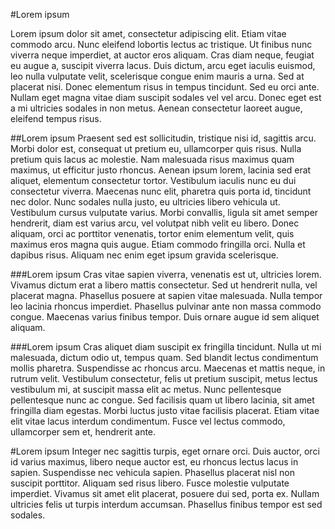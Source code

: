 #Lorem ipsum

Lorem ipsum dolor sit amet, consectetur adipiscing elit. Etiam vitae commodo arcu. Nunc eleifend lobortis lectus ac tristique. Ut finibus nunc viverra neque imperdiet, at auctor eros aliquam. Cras diam neque, feugiat eu augue a, suscipit viverra lacus. Duis dictum, arcu eget iaculis euismod, leo nulla vulputate velit, scelerisque congue enim mauris a urna. Sed at placerat nisi. Donec elementum risus in tempus tincidunt. Sed eu orci ante. Nullam eget magna vitae diam suscipit sodales vel vel arcu. Donec eget est a mi ultricies sodales in non metus. Aenean consectetur laoreet augue, eleifend tempus risus.

##Lorem ipsum
Praesent sed est sollicitudin, tristique nisi id, sagittis arcu. Morbi dolor est, consequat ut pretium eu, ullamcorper quis risus. Nulla pretium quis lacus ac molestie. Nam malesuada risus maximus quam maximus, ut efficitur justo rhoncus. Aenean ipsum lorem, lacinia sed erat aliquet, elementum consectetur tortor. Vestibulum iaculis nunc eu dui consectetur viverra. Maecenas nunc elit, pharetra quis porta id, tincidunt nec dolor. Nunc sodales nulla justo, eu ultricies libero vehicula ut. Vestibulum cursus vulputate varius. Morbi convallis, ligula sit amet semper hendrerit, diam est varius arcu, vel volutpat nibh velit eu libero. Donec aliquam, orci ac porttitor venenatis, tortor enim elementum velit, quis maximus eros magna quis augue. Etiam commodo fringilla orci. Nulla et dapibus risus. Aliquam nec enim eget ipsum gravida scelerisque.

###Lorem ipsum
Cras vitae sapien viverra, venenatis est ut, ultricies lorem. Vivamus dictum erat a libero mattis consectetur. Sed ut hendrerit nulla, vel placerat magna. Phasellus posuere at sapien vitae malesuada. Nulla tempor leo lacinia rhoncus imperdiet. Phasellus pulvinar ante non massa commodo congue. Maecenas varius finibus tempor. Duis ornare augue id sem aliquet aliquam.

###Lorem ipsum
Cras aliquet diam suscipit ex fringilla tincidunt. Nulla ut mi malesuada, dictum odio ut, tempus quam. Sed blandit lectus condimentum mollis pharetra. Suspendisse ac rhoncus arcu. Maecenas et mattis neque, in rutrum velit. Vestibulum consectetur, felis ut pretium suscipit, metus lectus vestibulum mi, at suscipit massa elit ac metus. Nunc pellentesque pellentesque nunc ac congue. Sed facilisis quam ut libero lacinia, sit amet fringilla diam egestas. Morbi luctus justo vitae facilisis placerat. Etiam vitae elit vitae lacus interdum condimentum. Fusce vel lectus commodo, ullamcorper sem et, hendrerit ante.

#Lorem ipsum
Integer nec sagittis turpis, eget ornare orci. Duis auctor, orci id varius maximus, libero neque auctor est, eu rhoncus lectus lacus in sapien. Suspendisse nec vehicula sapien. Phasellus placerat nisl non suscipit porttitor. Aliquam sed risus libero. Fusce molestie vulputate imperdiet. Vivamus sit amet elit placerat, posuere dui sed, porta ex. Nullam ultricies felis ut turpis interdum accumsan. Phasellus finibus tempor est sed sodales.

